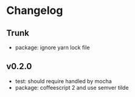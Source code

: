 
# Changelog

## Trunk

* package: ignore yarn lock file

## v0.2.0

* test: should require handled by mocha
* package: coffeescript 2 and use semver tilde
